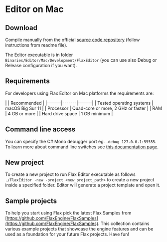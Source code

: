 # Editor on Mac

## Download

Compile manually from the official [source code repository](https://github.com/FlaxEngine/FlaxEngine) (follow instructions from readme file).

The Editor executable is in folder `Binaries/Editor/Mac/Development/FlaxEditor` (you can use also Debug or Release configuration if you want).

## Requirements

For developers using Flax Editor on Mac platforms the requirements are:

| | Recommended |
|-------|-------|-------|
| Tested operating systems | macOS Big Sur 11 |
| Processor | Quad-core or more, 2 GHz or faster |
| RAM | 4 GB or more |
| Hard drive space | 1 GB minimum |

## Command line access

You can specify the C# Mono debugger port eg. `-debug 127.0.0.1:55555`. To learn more about command line switches see [this documentation page](../editor/advanced/command-line-access.md).

## New project

To create a new project to run Flax Editor executable as follows `./FlaxEditor -new -project <new_project_path>` to create a new project inside a specified folder. Editor will generate a project template and open it.

## Sample projects

To help you start using Flax pick the latest Flax Samples from [https://github.com/FlaxEngine/FlaxSamples](https://github.com/FlaxEngine/FlaxSamples). This collection contains various example projects that showcase the engine features and can be used as a foundation for your future Flax projects. Have fun!
